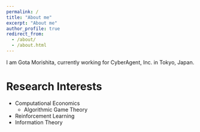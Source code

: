 ```yaml
---
permalink: /
title: "About me"
excerpt: "About me"
author_profile: true
redirect_from: 
  - /about/
  - /about.html
---
```


I am Gota Morishita, currently working for CyberAgent, Inc. in Tokyo, Japan.

# Research Interests
* Computational Economics
  * Algorithmic Game Theory
* Reinforcement Learning
* Information Theory
